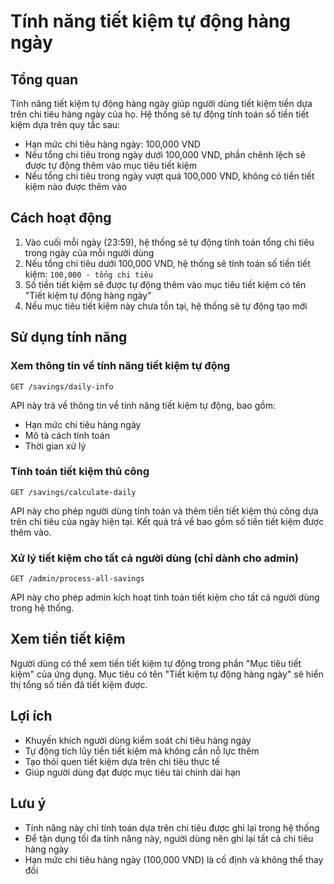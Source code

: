 # Tính năng tiết kiệm tự động hàng ngày

## Tổng quan

Tính năng tiết kiệm tự động hàng ngày giúp người dùng tiết kiệm tiền dựa trên chi tiêu hàng ngày của họ. Hệ thống sẽ tự động tính toán số tiền tiết kiệm dựa trên quy tắc sau:

- Hạn mức chi tiêu hàng ngày: 100,000 VND
- Nếu tổng chi tiêu trong ngày dưới 100,000 VND, phần chênh lệch sẽ được tự động thêm vào mục tiêu tiết kiệm
- Nếu tổng chi tiêu trong ngày vượt quá 100,000 VND, không có tiền tiết kiệm nào được thêm vào

## Cách hoạt động

1. Vào cuối mỗi ngày (23:59), hệ thống sẽ tự động tính toán tổng chi tiêu trong ngày của mỗi người dùng
2. Nếu tổng chi tiêu dưới 100,000 VND, hệ thống sẽ tính toán số tiền tiết kiệm: `100,000 - tổng chi tiêu`
3. Số tiền tiết kiệm sẽ được tự động thêm vào mục tiêu tiết kiệm có tên "Tiết kiệm tự động hàng ngày"
4. Nếu mục tiêu tiết kiệm này chưa tồn tại, hệ thống sẽ tự động tạo mới

## Sử dụng tính năng

### Xem thông tin về tính năng tiết kiệm tự động

```
GET /savings/daily-info
```

API này trả về thông tin về tính năng tiết kiệm tự động, bao gồm:
- Hạn mức chi tiêu hàng ngày
- Mô tả cách tính toán
- Thời gian xử lý

### Tính toán tiết kiệm thủ công

```
GET /savings/calculate-daily
```

API này cho phép người dùng tính toán và thêm tiền tiết kiệm thủ công dựa trên chi tiêu của ngày hiện tại. Kết quả trả về bao gồm số tiền tiết kiệm được thêm vào.

### Xử lý tiết kiệm cho tất cả người dùng (chỉ dành cho admin)

```
GET /admin/process-all-savings
```

API này cho phép admin kích hoạt tính toán tiết kiệm cho tất cả người dùng trong hệ thống.

## Xem tiền tiết kiệm

Người dùng có thể xem tiền tiết kiệm tự động trong phần "Mục tiêu tiết kiệm" của ứng dụng. Mục tiêu có tên "Tiết kiệm tự động hàng ngày" sẽ hiển thị tổng số tiền đã tiết kiệm được.

## Lợi ích

- Khuyến khích người dùng kiểm soát chi tiêu hàng ngày
- Tự động tích lũy tiền tiết kiệm mà không cần nỗ lực thêm
- Tạo thói quen tiết kiệm dựa trên chi tiêu thực tế
- Giúp người dùng đạt được mục tiêu tài chính dài hạn

## Lưu ý

- Tính năng này chỉ tính toán dựa trên chi tiêu được ghi lại trong hệ thống
- Để tận dụng tối đa tính năng này, người dùng nên ghi lại tất cả chi tiêu hàng ngày
- Hạn mức chi tiêu hàng ngày (100,000 VND) là cố định và không thể thay đổi